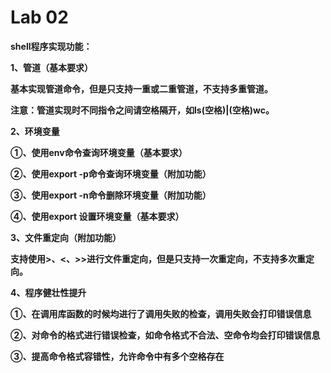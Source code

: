 # Lab 02

**shell程序实现功能：**

**1、管道（基本要求）**

**基本实现管道命令，但是只支持一重或二重管道，不支持多重管道。**

**注意：管道实现时不同指令之间请空格隔开，如ls(空格)|(空格)wc。**

**2、环境变量**

**①、使用env命令查询环境变量（基本要求）**

**②、使用export -p命令查询环境变量（附加功能）**

**③、使用export -n命令删除环境变量（附加功能）**

**④、使用export 设置环境变量（基本要求）**

**3、文件重定向（附加功能）**

**支持使用>、<、>>进行文件重定向，但是只支持一次重定向，不支持多次重定向。**

**4、程序健壮性提升**

**①、在调用库函数的时候均进行了调用失败的检查，调用失败会打印错误信息**

**②、对命令的格式进行错误检查，如命令格式不合法、空命令均会打印错误信息**

**③、提高命令格式容错性，允许命令中有多个空格存在**

